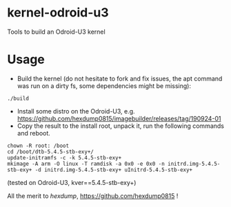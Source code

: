 # kernel-odroid-u3
Tools to build an Odroid-U3 kernel

# Usage

* Build the kernel (do not hesitate to fork and fix issues, the apt command was run on a dirty fs, some dependencies might be missing):

```
./build
```

* Install some distro on the Odroid-U3, e.g. https://github.com/hexdump0815/imagebuilder/releases/tag/190924-01
* Copy the result to the install root, unpack it, run the following commands and reboot.

```
chown -R root: /boot
cd /boot/dtb-5.4.5-stb-exy+/
update-initramfs -c -k 5.4.5-stb-exy+
mkimage -A arm -O linux -T ramdisk -a 0x0 -e 0x0 -n initrd.img-5.4.5-stb-exy+ -d initrd.img-5.4.5-stb-exy+ uInitrd-5.4.5-stb-exy+

```
(tested on Odroid-U3, kver==5.4.5-stb-exy+)

All the merit to _hexdump_, https://github.com/hexdump0815 !

